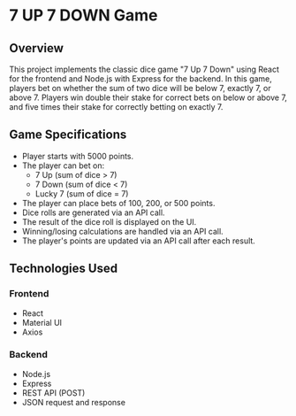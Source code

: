 # 7 UP 7 DOWN Game

## Overview

This project implements the classic dice game "7 Up 7 Down" using React for the frontend and Node.js with Express for the backend. In this game, players bet on whether the sum of two dice will be below 7, exactly 7, or above 7. Players win double their stake for correct bets on below or above 7, and five times their stake for correctly betting on exactly 7.

## Game Specifications

- Player starts with 5000 points.
- The player can bet on:
  - 7 Up (sum of dice > 7)
  - 7 Down (sum of dice < 7)
  - Lucky 7 (sum of dice = 7)
- The player can place bets of 100, 200, or 500 points.
- Dice rolls are generated via an API call.
- The result of the dice roll is displayed on the UI.
- Winning/losing calculations are handled via an API call.
- The player's points are updated via an API call after each result.

## Technologies Used

### Frontend
- React
- Material UI
- Axios

### Backend
- Node.js
- Express
- REST API (POST)
- JSON request and response
